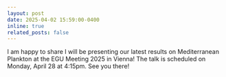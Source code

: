 ```yaml
---
layout: post
date: 2025-04-02 15:59:00-0400
inline: true
related_posts: false
---
```


I am happy to share I will be presenting our latest results on Mediterranean Plankton at the EGU Meeting 2025 in Vienna! The talk is scheduled on Monday, April 28 at 4:15pm. See you there!
